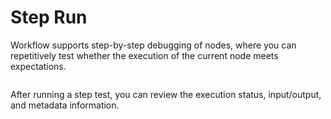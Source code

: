 # Step Run

Workflow supports step-by-step debugging of nodes, where you can repetitively test whether the execution of the current node meets expectations.

<figure><img src="https://assets-docs.dify.ai//img/en/debug-and-preview/fd3f911bf2d98e5ede04a3992f101dcf.webp" alt=""><figcaption></figcaption></figure>

After running a step test, you can review the execution status, input/output, and metadata information.

<figure><img src="https://assets-docs.dify.ai//img/en/debug-and-preview/50ff79f41f1bcde5df43efd942650134.webp" alt=""><figcaption></figcaption></figure>
